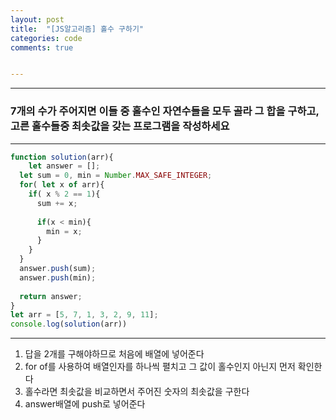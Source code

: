 ```yaml
---
layout: post
title:  "[JS알고리즘] 홀수 구하기"
categories: code 
comments: true


---
```






---

### 7개의 수가 주어지면 이들 중 홀수인 자연수들을 모두 골라 그 합을 구하고, 고른 홀수들중 최솟값을 갖는 프로그램을 작성하세요

---

~~~javascript
function solution(arr){
	let answer = [];
  let sum = 0, min = Number.MAX_SAFE_INTEGER;
  for( let x of arr){
    if( x % 2 == 1){
      sum += x;
      
      if(x < min){
        min = x;
      }
    } 
  }
  answer.push(sum);
  answer.push(min);
  
  return answer;
}
let arr = [5, 7, 1, 3, 2, 9, 11];
console.log(solution(arr))
~~~





---

1. 답을 2개를 구해야하므로 처음에 배열에 넣어준다
2. for of를 사용하여 배열인자를 하나씩 펼치고 그 값이 홀수인지 아닌지 먼저 확인한다
3. 홀수라면 최솟값을 비교하면서 주어진 숫자의 최솟값을 구한다
4. answer배열에 push로 넣어준다






